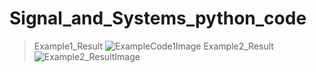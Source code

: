 # Signal_and_Systems_python_code
> Example1_Result
> ![ExampleCode1Image](https://github.com/DonGikS/Signal_and_Systems_python_code/blob/main/Image/Example_Code1.png)
> Example2_Result
> ![Example2_ResultImage](https://github.com/DonGikS/Signal_and_Systems_python_code/blob/main/Image/Example2_Result.png)